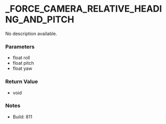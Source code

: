 # _FORCE_CAMERA_RELATIVE_HEADING_AND_PITCH

No description available.

### Parameters
* float roll
* float pitch
* float yaw

### Return Value
* void

### Notes
* Build: 811

